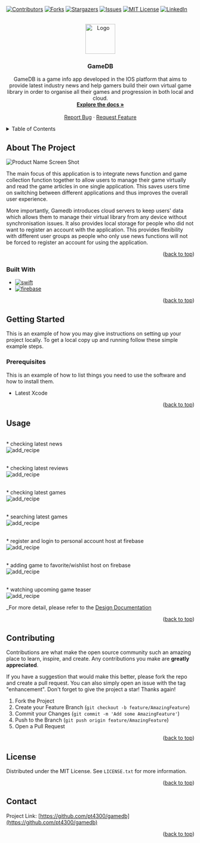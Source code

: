 <div id="top"></div>
<!--
*** Thanks for checking out the Best-README-Template. If you have a suggestion
*** that would make this better, please fork the repo and create a pull request
*** or simply open an issue with the tag "enhancement".
*** Don't forget to give the project a star!
*** Thanks again! Now go create something AMAZING! :D
-->



<!-- PROJECT SHIELDS -->
<!--
*** I'm using markdown "reference style" links for readability.
*** Reference links are enclosed in brackets [ ] instead of parentheses ( ).
*** See the bottom of this document for the declaration of the reference variables
*** for contributors-url, forks-url, etc. This is an optional, concise syntax you may use.
*** https://www.markdownguide.org/basic-syntax/#reference-style-links
-->
[![Contributors][contributors-shield]][contributors-url]
[![Forks][forks-shield]][forks-url]
[![Stargazers][stars-shield]][stars-url]
[![Issues][issues-shield]][issues-url]
[![MIT License][license-shield]][license-url]
[![LinkedIn][linkedin-shield]][linkedin-url]



<!-- PROJECT LOGO -->
<br />
<div align="center">
  <a href="https://github.com/pt4300/gamedb">
    <img src="images/logo.png" alt="Logo" width="80" height="80">
  </a>

<h3 align="center">GameDB</h3>

  <p align="center">
    GameDB is a game info app developed in the IOS platform that aims to provide latest industry news and help gamers build their own virtual game library in order to organise all their games and progression in both local and cloud. 
    <br />
    <a href="https://github.com/pt4300/gamedb"><strong>Explore the docs »</strong></a>
    <br />
    <br />
    <a href="https://github.com/pt4300/gamedb/issues">Report Bug</a>
    ·
    <a href="https://github.com/pt4300/gamedb/issues">Request Feature</a>
  </p>
</div>



<!-- TABLE OF CONTENTS -->
<details>
  <summary>Table of Contents</summary>
  <ol>
    <li>
      <a href="#about-the-project">About The Project</a>
      <ul>
        <li><a href="#built-with">Built With</a></li>
      </ul>
    </li>
    <li>
      <a href="#getting-started">Getting Started</a>
      <ul>
        <li><a href="#prerequisites">Prerequisites</a></li>
        <li><a href="#installation">Installation</a></li>
      </ul>
    </li>
    <li><a href="#usage">Usage</a></li>
    <li><a href="#contributing">Contributing</a></li>
    <li><a href="#license">License</a></li>
    <li><a href="#contact">Contact</a></li>
    <li><a href="#acknowledgments">Acknowledgments</a></li>
  </ol>
</details>



<!-- ABOUT THE PROJECT -->
## About The Project

![Product Name Screen Shot][product-screenshot]

The main focus of this application is to integrate news function and game collection function together to allow users to manage their game virtually and read the game articles in one single application. This saves users time on switching between different applications and thus improves the overall user experience. 

More importantly, Gamedb introduces cloud servers to keep users' data which allows them to manage their virtual library from any device without synchronisation issues. It also provides local storage for people who did not want to register an account with the application. This provides flexibility with different user groups as people who only use news functions will not be forced to register an account for using the application.


<p align="right">(<a href="#top">back to top</a>)</p>



### Built With

* [![swift][swift]][swift-url]
* [![firebase][firebase]][firebase]

<p align="right">(<a href="#top">back to top</a>)</p>



<!-- GETTING STARTED -->
## Getting Started

This is an example of how you may give instructions on setting up your project locally.
To get a local copy up and running follow these simple example steps.

### Prerequisites

This is an example of how to list things you need to use the software and how to install them.
* Latest Xcode
<p align="right">(<a href="#top">back to top</a>)</p>



<!-- USAGE EXAMPLES -->
## Usage

<br>* checking  latest news</br>
![add_recipe](./gifs/news.gif)

<br>* checking  latest reviews</br>
![add_recipe](./gifs/reviews.gif)

<br>* checking  latest games</br>
![add_recipe](./gifs/games.gif)

<br>* searching  latest games</br>
![add_recipe](./gifs/search_game.gif)

<br>* register and login to personal account host at firebase</br>
![add_recipe](./gifs/register_login.gif)

<br>* adding game to favorite/wishlist host on firebase</br>
![add_recipe](./gifs/adding_favorite_wishlist.gif)

<br>* watching upcoming game teaser</br>
![add_recipe](./gifs/video.gif)


_For more detail, please refer to the [Design Documentation](https://github.com/pt4300/gamedb/blob/main/Design_doc.pdf)

<p align="right">(<a href="#top">back to top</a>)</p>





<!-- CONTRIBUTING -->
## Contributing

Contributions are what make the open source community such an amazing place to learn, inspire, and create. Any contributions you make are **greatly appreciated**.

If you have a suggestion that would make this better, please fork the repo and create a pull request. You can also simply open an issue with the tag "enhancement".
Don't forget to give the project a star! Thanks again!

1. Fork the Project
2. Create your Feature Branch (`git checkout -b feature/AmazingFeature`)
3. Commit your Changes (`git commit -m 'Add some AmazingFeature'`)
4. Push to the Branch (`git push origin feature/AmazingFeature`)
5. Open a Pull Request

<p align="right">(<a href="#top">back to top</a>)</p>



<!-- LICENSE -->
## License

Distributed under the MIT License. See `LICENSE.txt` for more information.

<p align="right">(<a href="#top">back to top</a>)</p>



<!-- CONTACT -->
## Contact


Project Link: [https://github.com/pt4300/gamedb](https://github.com/pt4300/gamedb)

<p align="right">(<a href="#top">back to top</a>)</p>





<!-- MARKDOWN LINKS & IMAGES -->
<!-- https://www.markdownguide.org/basic-syntax/#reference-style-links -->
[contributors-shield]: https://img.shields.io/github/contributors/pt4300/gamedb.svg?style=for-the-badge
[contributors-url]: https://github.com/pt4300/gamedb/graphs/contributors
[forks-shield]: https://img.shields.io/github/forks/pt4300/gamedb.svg?style=for-the-badge
[forks-url]: https://github.com/pt4300/gamedb/network/members
[stars-shield]: https://img.shields.io/github/stars/pt4300/gamedb.svg?style=for-the-badge
[stars-url]: https://github.com/pt4300/gamedb/stargazers
[issues-shield]: https://img.shields.io/github/issues/pt4300/gamedb.svg?style=for-the-badge
[issues-url]: https://github.com/pt4300/gamedb/issues
[license-shield]: https://img.shields.io/github/license/pt4300/gamedb.svg?style=for-the-badge
[license-url]: https://github.com/pt4300/gamedb/blob/master/LICENSE.txt
[linkedin-shield]: https://img.shields.io/badge/-LinkedIn-black.svg?style=for-the-badge&logo=linkedin&colorB=555
[linkedin-url]: https://linkedin.com/in/yuting-yu-5a34031b5/
[product-screenshot]: images/initial.png
[swift]: https://img.shields.io/badge/swift-000000?style=for-the-badge&logo=nextdotjs&logoColor=white
[swift-url]: https://developer.apple.com/xcode/

[firebase]: https://img.shields.io/badge/firebase-000000?style=for-the-badge&logo=nextdotjs&logoColor=white
[firebase-url]: https://firebase.google.com/?gclid=Cj0KCQjwof6WBhD4ARIsAOi65ahoKLLOWnIqM6xhYSczwrClRC6WOQ1B2Rj9Y-rCfciww6Ivq4if9-QaAo1fEALw_wcB&gclsrc=aw.ds
